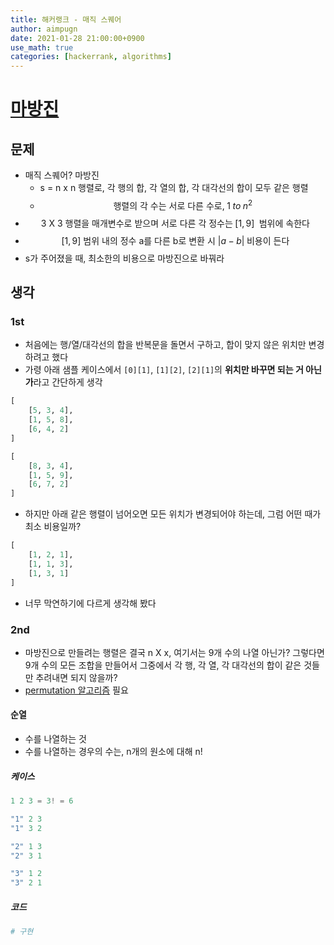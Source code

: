 ```yaml
---
title: 해커랭크 - 매직 스퀘어
author: aimpugn
date: 2021-01-28 21:00:00+0900
use_math: true
categories: [hackerrank, algorithms]
---
```


# [마방진](https://www.hackerrank.com/challenges/magic-square-forming/problem)

## 문제

- 매직 스퀘어? 마방진
  - s = n x n 행렬로, 각 행의 합, 각 열의 합, 각 대각선의 합이 모두 같은 행렬
  - $$ \text{행렬의 각 수는 서로 다른 수로,}\; 1 \;to\; {n^2} $$
- $$ \text{3 X 3 행렬을 매개변수로 받으며 서로 다른 각 정수는}\;[1, 9]\; \text{ 범위에 속한다} $$
- $$ [1, 9]\text{ 범위 내의 정수 a를 다른 b로 변환 시 } \lvert a - b\rvert\;\text{비용이 든다}$$
- s가 주어졌을 때, 최소한의 비용으로 마방진으로 바꿔라

## 생각

### 1st

- 처음에는 행/열/대각선의 합을 반복문을 돌면서 구하고, 합이 맞지 않은 위치만 변경하려고 했다
- 가령 아래 샘플 케이스에서 `[0][1]`, `[1][2]`, `[2][1]`의 **위치만 바꾸면 되는 거 아닌가**라고 간단하게 생각

```python
[
    [5, 3, 4],
    [1, 5, 8],
    [6, 4, 2]
]

[
    [8, 3, 4],
    [1, 5, 9],
    [6, 7, 2]
]
```

- 하지만 아래 같은 행렬이 넘어오면 모든 위치가 변경되어야 하는데, 그럼 어떤 때가 최소 비용일까?

```python
[
    [1, 2, 1],
    [1, 1, 3],
    [1, 3, 1]
]
```

- 너무 막연하기에 다르게 생각해 봤다

### 2nd

- 마방진으로 만들려는 행렬은 결국 n X x, 여기서는 9개 수의 나열 아닌가? 그렇다면 9개 수의 모든 조합을 만들어서 그중에서 각 행, 각 열, 각 대각선의 합이 같은 것들만 추려내면 되지 않을까?
- [permutation 알고리즘](https://blog.daum.net/endlessole/46) 필요

#### 순열

- 수를 나열하는 것
- 수를 나열하는 경우의 수는, n개의 원소에 대해 n!

##### 케이스

```s
1 2 3 = 3! = 6

"1" 2 3
"1" 3 2

"2" 1 3
"2" 3 1

"3" 1 2
"3" 2 1
```

##### 코드

```python
# 구현
```
